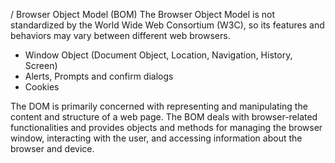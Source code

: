 / Browser Object Model (BOM)
The Browser Object Model is not standardized by the World Wide Web Consortium (W3C), 
so its features and behaviors may vary between different web browsers.

- Window Object (Document Object, Location, Navigation, History, Screen)
- Alerts, Prompts and confirm dialogs
- Cookies

The DOM is primarily concerned with representing and manipulating the content and structure of a web page.
The BOM deals with browser-related functionalities and provides objects and methods for managing the browser window, interacting with the user, and accessing information about the browser and device.